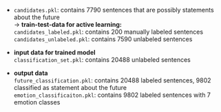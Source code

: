 - ``candidates.pkl``: contains 7790 sentences that are possibly statements about the future \
-> **train-test-data for active learning:** \
``candidates_labeled.pkl``: contains 200 manually labeled sentences\
``candidates_unlabeled.pkl``: contains 7590 unlabeled sentences


- **input data for trained model** \
```classification_set.pkl```: contains 20488 unlabeled sentences


- **output data**\
``future_classification.pkl``: contains 20488 labeled sentences, 9802 classified as statement about the future \
``emotion_classificaiton.pkl``: contains 9802 labeled sentences with 7 emotion classes
